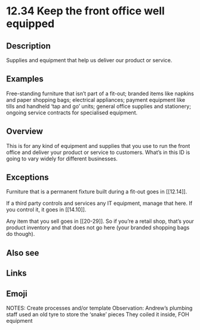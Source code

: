# 12.34 Keep the front office well equipped

## Description

Supplies and equipment that help us deliver our product or service.

## Examples

Free-standing furniture that isn’t part of a fit-out; branded items like napkins and paper shopping bags; electrical appliances; payment equipment like tills and handheld ‘tap and go’ units; general office supplies and stationery; ongoing service contracts for specialised equipment.

## Overview

This is for any kind of equipment and supplies that you use to run the front office and deliver your product or service to customers. What’s in this ID is going to vary widely for different businesses.

## Exceptions

Furniture that is a permanent fixture built during a fit-out goes in [[12.14]].

If a third party controls and services any IT equipment, manage that here. If you control it, it goes in [[14.10]].

Any item that you sell goes in [[20-29]]. So if you’re a retail shop, that’s your product inventory and that does not go here (your branded shopping bags do though).

## Also see


## Links

## Emoji

NOTES:
Create processes and/or template
Observation: Andrew’s plumbing staff used an old tyre to store the ‘snake’ pieces They coiled it inside, FOH equipment

